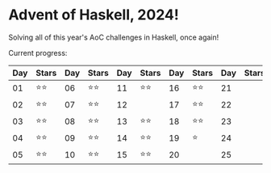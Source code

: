 # Advent of Haskell, 2024!

Solving all of this year's AoC challenges in Haskell, once again!

Current progress:

|Day|Stars|Day|Stars|Day|Stars|Day|Stars|Day|Stars|
|---|---|---|---|---|---|---|---|---|---|
|01|⭐️⭐️|06|⭐️⭐️|11|⭐️⭐️|16|⭐️⭐️|21||
|02|⭐️⭐️|07|⭐️⭐️|12||17|⭐️⭐️|22||
|03|⭐️⭐️|08|⭐️⭐️|13|⭐️⭐️|18|⭐️⭐️|23||
|04|⭐️⭐️|09|⭐️⭐️|14|⭐️⭐️|19|⭐️|24||
|05|⭐️⭐️|10|⭐️⭐️|15|⭐️⭐️|20||25||

